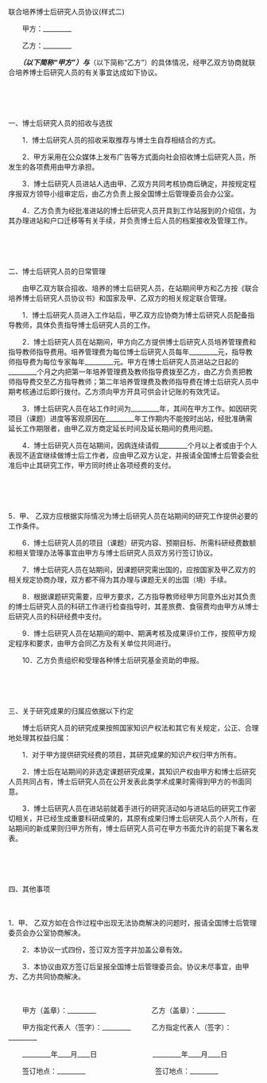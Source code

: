



联合培养博士后研究人员协议(样式二)



 

　　甲方：_________　　

　　乙方：_________　　

　　_________（以下简称“甲方”）与_________（以下简称“乙方”）的具体情况，经甲乙双方协商就联合培养博士后研究人员的有关事宜达成如下协议。

　　

　　


 一、博士后研究人员的招收与选拔



　　1．博士后研究人员的招收采取推荐与博士生自荐相结合的方式。

　　2．甲方采用在公众媒体上发布广告等方式面向社会招收博士后研究人员，所发生的各项费用由甲方承担。

　　3．博士后研究人员进站人选由甲、乙双方共同考核协商后确定，并按规定程序报双方领导小组审定后，由乙方负责上报全国博士后管理委员会办公室。

　　4．乙方负责为经批准进站的博士后研究人员开具到工作站报到的介绍信，为其办理进站和户口迁移等有关手续，并负责博士后人员的档案接收及管理工作。

　　

　　


 二、博士后研究人员的日常管理



　　由甲乙双方联合招收、培养的博士后研究人员，在站期间甲方和乙方按《联合培养博士后研究人员协议书》和国家及甲、乙双方的相关规定联合管理。

　　1．博士后研究人员进入工作站后，甲乙双方应协商为博士后研究人员配备指导教师，具体负责指导博士后研究人员的工作。

　　2．博士后研究人员在站期间，甲方向乙方提供博士后研究人员培养管理费和指导教师指导费用。培养管理费为每位博士后研究人员每年_________元，指导教师指导费为每位专家每年_________元。甲方在博士后研究人员进站之日起的_________个月之内把第一年培养管理费及教师指导费拨至乙方，由乙方负责把教师指导费交至乙方指导教师；第二年培养管理费及教师指导费在博士后研究人员中期考核通过后即行拨付。乙方须向甲方开具可供会计记账的有效凭证。

　　3．博士后研究人员在站工作时间为_________年，其间在甲方工作。如因研究项目（课题）进度等客观原因在_________年工作期内不能按时出站，经批准确需延长工作期限者，由甲乙双方商定延长时间及延长期间的费用问题。

　　4．博士后研究人员在站期间，因病连续请假_________个月以上者或由于个人表现不适宜继续做博士后工作者，应由甲乙双方认定，并报请全国博士后管委会批准后中止其研究工作，甲方同时终止各项经费的支付。

　　

　　

5．甲、
乙双方应根据实际情况为博士后研究人员在站期间的研究工作提供必要的工作条件。

　　6．博士后研究人员的项目（课题）研究内容、预期目标、所需科研经费数额和相关管理办法等事宜由甲方与博士后研究人员双方另行签订协议。

　　7．博士后研究人员在站期间，因课题研究需出国的，应按国家及甲乙双方的相关规定协商办理，双方都不得为其办理与课题无关的出国（境）手续。

　　8．根据课题研究需要，应甲方要求，乙方指导教师经甲方同意外出对其负责的博士后研究人员的科研工作进行检查指导时，其差旅费、食宿费均由甲方从博士后研究人员的科研经费中支付。

　　9．博士后研究人员在站期间的期中、期满考核及成果评价工作，按照甲方规定程序和要求，由甲方会同乙方及有关单位共同进行。

　　10．乙方负责组织和受理各种博士后研究基金资助的申报。

　　

　　


 三、关于研究成果的归属应依据以下约定



　　博士后研究人员的研究成果按照国家知识产权法和其它有关规定，公正、合理地处理其权益归属：

　　1．对于甲方提供研究经费的项目，其研究成果的知识产权归甲方所有。

　　2．博士后在站期间的非选定课题研究成果，其知识产权由甲方和博士后研究人员共同占有，博士后研究人员在公开发表此类学术成果时需得到甲方的书面同意。

　　3．博士后研究人员在进站前就着手进行的研究活动如与进站后的研究工作密切相关，并已经生成重要科研成果的，其原有成果归博士后研究人员个人所有，在站期间的新成果则归甲方所有，博士后研究人员可在甲方书面允许的前提下署名发表。

　　

　　


 四、其他事项



　　

1．甲、
乙双方如在合作过程中出现无法协商解决的问题时，报请全国博士后管理委员会办公室协商解决。

　　2．本协议一式四份，签订双方签字并加盖公章有效。

　　3．本协议由双方签订后呈报全国博士后管理委员会。协议未尽事宜，由甲方、乙方共同协商解决。

　　

　　甲方（盖章）：_________　　　　　　　　乙方（盖章）：_________　　

　　甲方指定代表人（签字）：_________　　　乙方指定代表人（签字）：_________　　

　　_________年____月____日　　　　　　　　_________年____月____日　　

　　签订地点：_________　　　　　　　　　　签订地点：_________